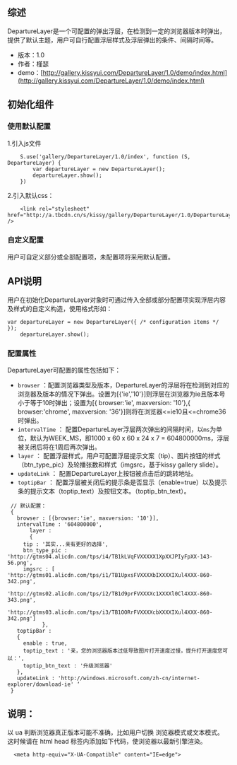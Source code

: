 ## 综述

DepartureLayer是一个可配置的弹出浮层，在检测到一定的浏览器版本时弹出，提供了默认主题，用户可自行配置浮层样式及浮层弹出的条件、间隔时间等。

* 版本：1.0
* 作者：槿瑟
* demo：[http://gallery.kissyui.com/DepartureLayer/1.0/demo/index.html](http://gallery.kissyui.com/DepartureLayer/1.0/demo/index.html)

## 初始化组件
### 使用默认配置
    
1.引入js文件

```
    S.use('gallery/DepartureLayer/1.0/index', function (S, DepartureLayer) {
        var departureLayer = new DepartureLayer();
        departureLayer.show();
    })
 ```
2.引入默认css：

```   
    <link rel="stylesheet" href="http://a.tbcdn.cn/s/kissy/gallery/DepartureLayer/1.0/DepartureLayer.css" />
```
### 自定义配置
用户可自定义部分或全部配置项，未配置项将采用默认配置。
## API说明
用户在初始化DepartureLayer对象时可通过传入全部或部分配置项实现浮层内容及样式的自定义构造，使用格式形如：
    
    var departureLayer = new DepartureLayer({ /* configuration items */ });
        departureLayer.show();

### 配置属性
DepartureLayer可配置的属性包括如下：

* `browser` ：配置浏览器类型及版本，DepartureLayer的浮层将在检测到对应的浏览器及版本的情况下弹出。设置为[{'ie','10'}]则浮层在浏览器为ie且版本号小于等于10时弹出；设置为[{ browser:'ie', maxversion: '10'},{ browser:'chrome', maxversion: '36'}]则将在浏览器<=ie10且<=chrome36时弹出。
* `intervalTime` ： 配置DepartureLayer浮层两次弹出的间隔时间，以`ms`为单位，默认为WEEK_MS，即1000 x 60 x 60 x 24 x 7 = 604800000ms，浮层被关闭后将在1周后再次弹出。
* `layer` ： 配置浮层样式，用户可配置浮层提示文案（tip）、图片按钮的样式（btn_type_pic）及轮播张数和样式（imgsrc，基于kissy gallery slide）。
* `updateLink` ： 配置DepartureLayer上按钮被点击后的跳转地址。
* `toptipBar` ： 配置浮层被关闭后的提示条是否显示（enable=true）以及提示条的提示文本（toptip_text）及按钮文本。（toptip_btn_text）。

 ```
  // 默认配置：
  {
    browser : [{browser:'ie', maxversion: '10'}], 
    intervalTime : '604800000',     
        layer : 
        {
      tip : '其实...亲有更好的选择',
      btn_type_pic : 'http://gtms04.alicdn.com/tps/i4/TB1kLVqFVXXXXX1XpXXJPIyFpXX-143-56.png',
      imgsrc : [ 'http://gtms01.alicdn.com/tps/i1/TB1UpxsFVXXXXbIXXXXIXul4XXX-860-342.png',
                       'http://gtms02.alicdn.com/tps/i2/TB1d9prFVXXXXc1XXXXl0Cl4XXX-860-343.png',
                       'http://gtms03.alicdn.com/tps/i3/TB1OORrFVXXXXcbXXXXIXul4XXX-860-342.png']
            },
    toptipBar : 
    {
      enable : true,
      toptip_text : '亲，您的浏览器版本过低导致图片打开速度过慢，提升打开速度您可以：',
      toptip_btn_text : '升级浏览器'
    },
    updateLink : 'http://windows.microsoft.com/zh-cn/internet-explorer/download-ie' ‘
  }
```
                
## 说明：
以 ua 判断浏览器真正版本可能不准确，比如用户切换 浏览器模式或文本模式。 这时候请在 html head 标签内添加如下代码，使浏览器以最新引擎渲染。

```
  <meta http-equiv="X-UA-Compatible" content="IE=edge">
```